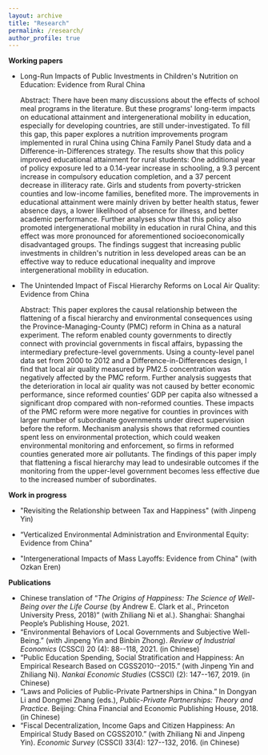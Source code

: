 ```yaml
---
layout: archive
title: "Research"
permalink: /research/
author_profile: true
---
```


**Working papers**

* Long-Run Impacts of Public Investments in Children's Nutrition on Education: Evidence from Rural China

  Abstract: There have been many discussions about the effects of school meal programs in the literature. But these programs' long-term impacts on educational attainment and intergenerational mobility in education, especially for developing countries, are still under-investigated. To fill this gap, this paper explores a nutrition improvements program implemented in rural China using China Family Panel Study data and a Difference-in-Differences strategy. The results show that this policy improved educational attainment for rural students: One additional year of policy exposure led to a 0.14-year increase in schooling, a 9.3 percent increase in compulsory education completion, and a 37 percent decrease in illiteracy rate. Girls and students from poverty-stricken counties and low-income families, benefited more. The improvements in educational attainment were mainly driven by better health status, fewer absence days, a lower likelihood of absence for illness, and better academic performance. Further analyses show that this policy also promoted intergenerational mobility in education in rural China, and this effect was more pronounced for aforementioned socioeconomically disadvantaged groups. The findings suggest that increasing public investments in children's nutrition in less developed areas can be an effective way to reduce educational inequality and improve intergenerational mobility in education. 

* The Unintended Impact of Fiscal Hierarchy Reforms on Local Air Quality: Evidence from China
  
  Abstract: This paper explores the causal relationship between the flattening of a fiscal hierarchy and environmental consequences using the Province-Managing-County (PMC) reform in China as a natural experiment. The reform enabled county governments to directly connect with provincial governments in fiscal affairs, bypassing the intermediary prefecture-level governments. Using a county-level panel data set from 2000 to 2012 and a Difference-in-Differences design, I find that local air quality measured by PM2.5 concentration was negatively affected by the PMC reform. Further analysis suggests that the deterioration in local air quality was not caused by better economic performance, since reformed counties’ GDP per capita also witnessed a significant drop compared with non-reformed counties. These impacts of the PMC reform were more negative for counties in provinces with larger number of subordinate governments under direct supervision before the reform. Mechanism analysis shows that reformed counties spent less on environmental protection, which could weaken environmental monitoring and enforcement, so firms in reformed counties generated more air pollutants. The findings of this paper imply that flattening a fiscal hierarchy may lead to undesirable outcomes if the monitoring from the upper-level government becomes less effective due to the increased number of subordinates.
  
  
**Work in progress**

* "Revisiting the Relationship between Tax and Happiness" (with Jinpeng Yin)

* “Verticalized Environmental Administration and Environmental Equity: Evidence from China”

* "Intergenerational Impacts of Mass Layoffs: Evidence from China" (with Ozkan Eren)



**Publications**

  * Chinese translation of “_The Origins of Happiness: The Science of Well-Being over the Life Course_ (by Andrew E. Clark et al., Princeton University Press, 2018)” (with Zhiliang Ni et al.). Shanghai: Shanghai People’s Publishing House, 2021.
  * “Environmental Behaviors of Local Governments and Subjective Well-Being.” (with Jinpeng Yin and Binbin Zhong). _Review of Industrial Economics_ (CSSCI) 20 (4): 88--118, 2021. (in Chinese)
  * “Public Education Spending, Social Stratification and Happiness: An Empirical Research Based on CGSS2010--2015.” (with Jinpeng Yin and Zhiliang Ni). _Nankai Economic Studies_ (CSSCI) (2): 147--167, 2019. (in Chinese)
  * “Laws and Policies of Public-Private Partnerships in China.” In Dongyan Li and Dongmei Zhang (eds.), _Public-Private Partnerships: Theory and Practice._ Beijing: China Financial and Economic Publishing House, 2018. (in Chinese)
  * “Fiscal Decentralization, Income Gaps and Citizen Happiness: An Empirical Study Based on CGSS2010.” (with Zhiliang Ni and Jinpeng Yin). _Economic Survey_ (CSSCI) 33(4): 127--132, 2016. (in Chinese)
  
